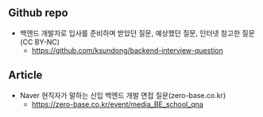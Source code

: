
## Github repo
- 백엔드 개발자로 입사를 준비하며 받았던 질문, 예상했던 질문, 인터넷 참고한 질문(CC BY-NC)
	- https://github.com/ksundong/backend-interview-question

## Article
- Naver 현직자가 말하는 신입 백엔드 개발 면접 질문(zero-base.co.kr)
	- https://zero-base.co.kr/event/media_BE_school_qna
